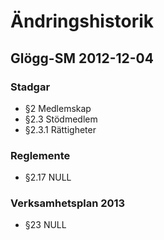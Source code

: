# Ändringshistorik

## Glögg-SM 2012-12-04

### Stadgar
* §2 Medlemskap
* §2.3 Stödmedlem
* §2.3.1 Rättigheter

### Reglemente
* §2.17 NULL

### Verksamhetsplan 2013
* §23 NULL

